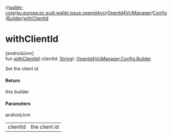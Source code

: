 //[wallet-core](../../../../../index.md)/[eu.europa.ec.eudi.wallet.issue.openid4vci](../../../index.md)/[OpenId4VciManager](../../index.md)/[Config](../index.md)/[Builder](index.md)/[withClientId](with-client-id.md)

# withClientId

[androidJvm]\
fun [withClientId](with-client-id.md)(
clientId: [String](https://kotlinlang.org/api/latest/jvm/stdlib/kotlin/-string/index.html)): [OpenId4VciManager.Config.Builder](index.md)

Set the client id

#### Return

this builder

#### Parameters

androidJvm

|          |               |
|----------|---------------|
| clientId | the client id |
